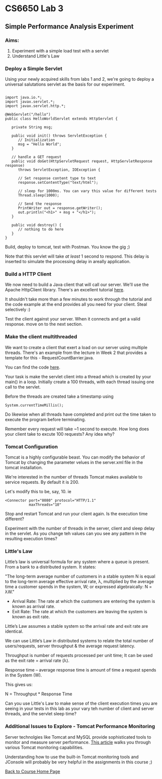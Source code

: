 # CS6650 Lab 3  

## Simple Performance Analysis Experiment
### Aims: 
1. Experiment with a simple load test with a servlet
1. Understand Little's Law

### Deploy a Simple Servlet
Using your newly acquired skills from labs 1 and 2, we're going to deploy a universal salutations servlet as the basis for our experiment. 
~~~

import java.io.*;
import javax.servlet.*;
import javax.servlet.http.*;

@WebServlet("/hello")
public class HelloWorldServlet extends HttpServlet {
 
   private String msg;

   public void init() throws ServletException {
      // Initialization
      msg = "Hello World";
   }
   
   // handle a GET request
   public void doGet(HttpServletRequest request, HttpServletResponse response)
      throws ServletException, IOException {
      
      // Set response content type to text
      response.setContentType("text/html");
	  
	  // sleep for 1000ms. You can vary this value for different tests
	  Thread.sleep(1000);

      // Send the response
      PrintWriter out = response.getWriter();
      out.println("<h1>" + msg + "</h1>");
   }

   public void destroy() {
      // nothing to do here
   }
}
~~~

Build, deploy to tomcat, test with Postman. You know the gig ;)

Note that this servlet will take _at least_ 1 second to respond. This delay is inserted to simulate the processing delay in areally application.

### Build a HTTP Client
We now need to build a Java client that will call our server. We'll use the Apache HttpClient library. There's an excellent tutorial [here](https://hc.apache.org/httpclient-3.x/tutorial.html). 

It shouldn't take more than a few minutes to work through the tutorial and the code example at the end provides all you need for your client. Steal selectively :)

Test the client against your server. When it connects and get a valid response. move on to the next section.

### Make the client multithreaded
We want to create a client that exert a load on our server using multiple threads. There's an example from the lecture in Week 2 that provides a template for this - RequestCountBarrier.java.

You can find the code [here](https://github.com/gortonator/bsds-6650/tree/master/code/week-2/bsdsthreads).

Your task is make the servlet client into a thread which is created by your main() in a loop. Initially create a 100 threads, with each thread issuing one call to the servlet. 

Before the threads are created take a timestamp using 
~~~
System.currentTimeMillis();
~~~
Do likewise when all threads have completed and print out the time taken to execute the program before terminating.

Remember every request will take ~1 second to execute. How long does your client take to excute 100 requests? Any idea why?

### Tomcat Configuration
Tomcat is a highly configurable beast. You can modify the behavior of Tomcat by changing the parameter velues in the server.xml file in the tomcat installation.

We're interested in the number of threads Tomcat makes available to service requests. By default it is 200. 

Let's modify this to be, say, 10. ie
~~~
<Connector port="8080" protocol="HTTP/1.1"
	       maxThreads="10"
~~~

Stop and restart Tomcat and run your client again. Is the execution time different?

Experiment with the number of threads in the server, client and sleep delay in the servlet. As you change teh values can you see any pattern in the resulting execution times?

### Little's Law
Little’s law is universal formula for any system where a queue is present. From a bank to a distributed system. It states:

"The long-term average number of customers in a stable system N is equal to the long-term average effective arrival rate, λ, multiplied by the average time a customer spends in the system, W; or expressed algebraically: N = λW."

* Arrival Rate: The rate at which the customers are entering the system is known as arrival rate.
* Exit Rate: The rate at which the customers are leaving the system is known as exit rate.

Little’s Law assumes a stable system so the arrival rate and exit rate are identical.

We can use Little’s Law in distributed systems to relate the total number of users/requests, server throughput & the average request latency.

Throughput is number of requests processed per unit time; It can be used as the exit rate = arrival rate (λ).

Response time – average response time is amount of time a request spends in the System (W). 

This gives us:

N = Throughput * Response Time

Can you use Little's Law to make sense of the client execution times you are seeing in your tests in this lab as your vary teh number of client and server threads, and the servlet sleep time?

### Additional Issues to Explore - Tomcat Performance Monitoring

Server technolgies like Tomcat and MySQL provide sophisticated tools to monitor and measure server performance. [This article](https://www.datadoghq.com/blog/tomcat-monitoring-tools/) walks you through various Tomcat monitoring capabilities. 

Understanding how to use the built-in Tomcat monitoring tools and JConsole will probably be very helpful in the assignments in this course ;)


[Back to Course Home Page](https://gortonator.github.io/bsds-6650/)
